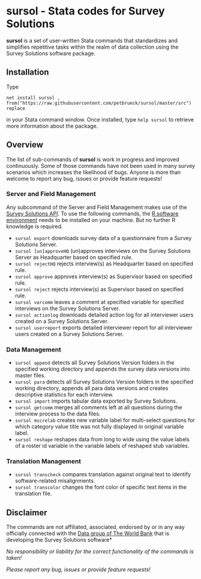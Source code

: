 # sursol - Stata codes for Survey Solutions 

**sursol** is a set of user-written Stata commands that standardizes and simplifies repetitive tasks within the realm of data collection using the Survey Solutions software package.

## **Installation**
Type 

`net install sursol , from("https://raw.githubusercontent.com/petbrueck/sursol/master/src") replace`  

in your Stata command window. Once installed, type `help sursol` to retrieve more information about the package.

## **Overview**
The list of sub-commands of **sursol** is work in progress and improved continuously. Some of those commands have not been used in many survey scenarios which increases the likelihood of bugs. Anyone is more than welcome to report any bug, issues or provide feature requests!

### Server and Field Management
 Any subcommand of the Server and Field Management makes use of the [Survey Solutions API](https://support.mysurvey.solutions/headquarters/api/survey-solutions-api/). To use the following commands, the [R software environment](https://www.r-project.org/) needs to be installed on your machine. But no further R knowledge is required.

- `sursol export`  downloads survey data of a questionnaire from a Survey Solutions Server. 
- `sursol [un]approveHQ` (un)approves interviews on the Survey Solutions Server as Headquarter based on specified rule.
- `sursol rejectHQ`  rejects interview(s) as Headquarter based on specified rule.
- `sursol approve`  approves interview(s) as Supervisor based on specified rule. 
- `sursol reject`  rejects interview(s) as Supervisor based on specified rule. 
- `sursol varcomm`  leaves a comment at specified variable for specified interviews on the Survey Solutions Server. 
- `sursol actionlog`  downloads detailed action log for all interviewer users created on a Survey Solutions Server. 
- `sursol userreport`  exports detailed interviewer report for all interviewer users created on a Survey Solutions Server. 

### Data Management
- `sursol append`  detects all Survey Solutions Version folders  in the specified working directory and appends the survey data versions into master files. 
- `sursol para`  detects all Survey Solutions Version folders in the specified working directory, appends all para data versions and creates descriptive statistics for each interview.
- `sursol import` imports tabular data exported by Survey Solutions.
- `sursol getcomm` merges all comments left at all questions during the interview process to the data files. 
- `sursol mscrelab` creates new variable label for multi-select questions for which category value title was not fully displayed in original variable label. 
- `sursol reshape` reshapes data from long to wide using the value labels of a roster id variable in the variable labels of reshaped stub variables.

### Translation Management
- `sursol transcheck` compares translation against original text to identify software-related misalignments.
- `sursol transcolor` changes the font color of specific text items in the translation file. 



## Disclaimer
The commands are not affiliated, associated, endorsed by or in any way officially connected with the [Data group of The World Bank](https://mysurvey.solutions/) that is developing the Survey Solutions software*

*No responsibility or liability for the correct functionality of the commands is taken!*

*Please report any bug, issues or provide feature requests!*

